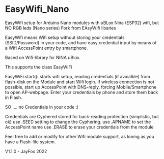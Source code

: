 # EasyWifi_Nano
EasyWifi setup for Arduino Nano modules with uBLox Nina (ESP32) wifi, but NO RGB leds (Nano series)
Fork from EAsyWifi libaries

EasyWifi means Wifi setup without storing your credentials (SSID/Password) in your code, and have easy credential input by means of a Wifi AccessPoint entry by smartphone.

Based on Wifi-library for NINA uBlox.

This supports the class EasyWiFi

EasyWiFi.start(): starts wifi setup, reading credentials (if avaialble) from flash-disk on the Module and start Wifi login.
If wireless connection is not possible, start up AccessPoint with DNS-reply, forcing Mobile/Smartphone to open AP-webpage.
Enter your credentials by phone and store them back in Flash.

SO .... no Credentials in your code :)

Credentials are Cyphered stored for  back-reading protection (simplistic, but ok)
use .SEED setting to change the Cyphering.
use .APNAME to set the AccessPoint name
use .ERASE to erase your credentials from the module

Feel free to add or modify for other Wifi module support, as lonmg as you have a Flash-file system.

V1.1.0 - JayFox 2022
